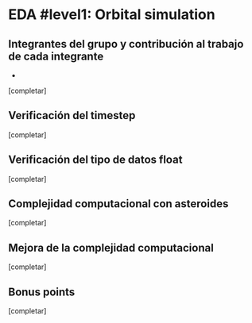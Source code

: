 # EDA #level1: Orbital simulation

## Integrantes del grupo y contribución al trabajo de cada integrante

* [Nombre]: [contribución]

[completar]

## Verificación del timestep

[completar]

## Verificación del tipo de datos float

[completar]

## Complejidad computacional con asteroides

[completar]

## Mejora de la complejidad computacional

[completar]

## Bonus points

[completar]
